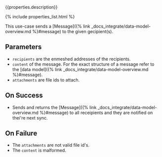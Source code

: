 {{properties.description}}

{% include properties_list.html %}

This use-case sends a [Message]({% link _docs_integrate/data-model-overview.md %}#message) to the given gecipient(s).

## Parameters 

- `recipients` are the enmeshed addresses of the recipients.
- `content` of the message. For the exact structure of a message refer
to the [data model]({% link _docs_integrate/data-model-overview.md %}#message).
- `attachments` are file ids to attach.

## On Success

- Sends and returns the [Message]({% link _docs_integrate/data-model-overview.md %}#message)
to all receipients and they are notified on thei're next sync.

## On Failure

- The `attachments` are not valid file id's.
- The `content` is malformed.
